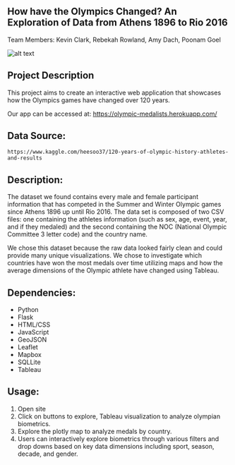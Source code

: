 ## How have the Olympics Changed? An Exploration of Data from Athens 1896 to Rio 2016
Team Members: Kevin Clark, Rebekah Rowland, Amy Dach, Poonam Goel

![alt text](https://stillmed.olympic.org/media/Images/OlympicOrg/IOC/The_Organisation/The-Olympic-Rings/Olympic_rings_TM_c_IOC_All_rights_reserved_1.jpg?interpolation=lanczos-none&resize=1400:*)

## Project Description

This project aims to create an interactive web application that showcases how the Olympics games have changed over 120 years. 

Our app can be accessed at: https://olympic-medalists.herokuapp.com/

## Data Source:
```
https://www.kaggle.com/heesoo37/120-years-of-olympic-history-athletes-and-results 
``` 
## Description:
The dataset we found contains every male and female participant information that has competed in the Summer and Winter Olympic games since Athens 1896 up until Rio 2016. The data set is composed of two CSV files: one containing the athletes information (such as sex, age, event, year, and if they medaled) and the second containing the NOC (National Olympic Committee 3 letter code) and the country name. 

We chose this dataset because the raw data looked fairly clean and could provide many unique visualizations. We chose to investigate which countries have won the most medals over time utilizing maps and how the average dimensions of the Olympic athlete have changed using Tableau.

## Dependencies:

* Python 
* Flask 
* HTML/CSS
* JavaScript
* GeoJSON
* Leaflet 
* Mapbox
* SQLLite
* Tableau

## Usage:

1. Open site 
2. Click on buttons to explore, Tableau visualization to analyze olympian biometrics.  
3. Explore the plotly map to analyze medals by country.
4. Users can interactively explore biometrics through various filters and drop downs based on key data dimensions including sport, season, decade, and gender.
